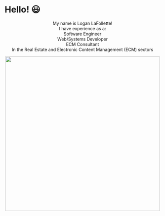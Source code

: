 # Hello! :smiley:

<p align="center">
My name is Logan LaFollette!<br>
I have experience as a:<br> 
Software Engineer<br>  
Web/Systems Developer<br>  
ECM Consultant<br>  
In the Real Estate and Electronic Content Management (ECM) sectors<br>
</p>

<p align="center">
  <img width="500" src="https://github-readme-stats.vercel.app/api?username=LoganLaFollette&show_icons=true&theme=dark&count_private=true" alt="">
</p>

